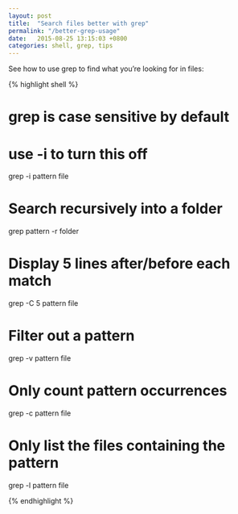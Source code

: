 ```yaml
---
layout: post
title:  "Search files better with grep"
permalink: "/better-grep-usage"
date:   2015-08-25 13:15:03 +0800
categories: shell, grep, tips
---
```


See how to use grep to find what you’re looking for in files:

{% highlight shell %}

# grep is case sensitive by default
# use -i to turn this off
grep -i pattern file

# Search recursively into a folder
grep pattern -r folder

# Display 5 lines after/before each match
grep -C 5 pattern file

# Filter out a pattern
grep -v pattern file

# Only count pattern occurrences
grep -c pattern file

# Only list the files containing the pattern
grep -l pattern file

{% endhighlight %}
